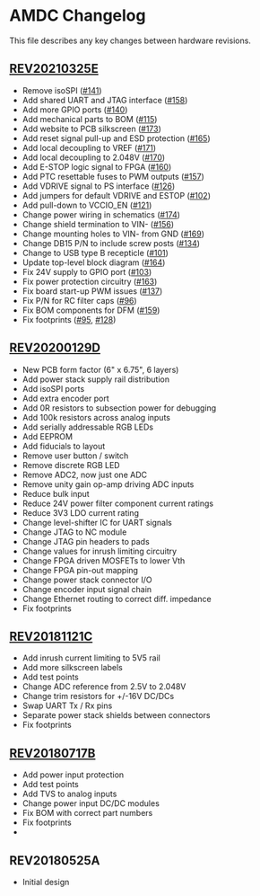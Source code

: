 # AMDC Changelog

This file describes any key changes between hardware revisions.

## [REV20210325E](https://github.com/Severson-Group/AMDC-Hardware/milestone/5)

- Remove isoSPI ([#141](https://github.com/Severson-Group/AMDC-Hardware/issues/141))
- Add shared UART and JTAG interface ([#158](https://github.com/Severson-Group/AMDC-Hardware/issues/158))
- Add more GPIO ports ([#140](https://github.com/Severson-Group/AMDC-Hardware/issues/140))
- Add mechanical parts to BOM ([#115](https://github.com/Severson-Group/AMDC-Hardware/issues/115))
- Add website to PCB silkscreen ([#173](https://github.com/Severson-Group/AMDC-Hardware/issues/173))
- Add reset signal pull-up and ESD protection ([#165](https://github.com/Severson-Group/AMDC-Hardware/issues/165))
- Add local decoupling to VREF ([#171](https://github.com/Severson-Group/AMDC-Hardware/issues/171))
- Add local decoupling to 2.048V ([#170](https://github.com/Severson-Group/AMDC-Hardware/issues/170))
- Add E-STOP logic signal to FPGA ([#160](https://github.com/Severson-Group/AMDC-Hardware/issues/160))
- Add PTC resettable fuses to PWM outputs ([#157](https://github.com/Severson-Group/AMDC-Hardware/issues/157))
- Add VDRIVE signal to PS interface ([#126](https://github.com/Severson-Group/AMDC-Hardware/issues/126))
- Add jumpers for default VDRIVE and ESTOP ([#102](https://github.com/Severson-Group/AMDC-Hardware/issues/102))
- Add pull-down to VCCIO_EN ([#121](https://github.com/Severson-Group/AMDC-Hardware/issues/121))
- Change power wiring in schematics ([#174](https://github.com/Severson-Group/AMDC-Hardware/issues/174))
- Change shield termination to VIN- ([#156](https://github.com/Severson-Group/AMDC-Hardware/issues/156))
- Change mounting holes to VIN- from GND ([#169](https://github.com/Severson-Group/AMDC-Hardware/issues/169))
- Change DB15 P/N to include screw posts ([#134](https://github.com/Severson-Group/AMDC-Hardware/issues/134))
- Change to USB type B recepticle ([#101](https://github.com/Severson-Group/AMDC-Hardware/issues/101))
- Update top-level block diagram ([#164](https://github.com/Severson-Group/AMDC-Hardware/issues/164))
- Fix 24V supply to GPIO port ([#103](https://github.com/Severson-Group/AMDC-Hardware/issues/103))
- Fix power protection circuitry ([#163](https://github.com/Severson-Group/AMDC-Hardware/issues/163))
- Fix board start-up PWM issues ([#137](https://github.com/Severson-Group/AMDC-Hardware/issues/137))
- Fix P/N for RC filter caps ([#96](https://github.com/Severson-Group/AMDC-Hardware/issues/96))
- Fix BOM components for DFM ([#159](https://github.com/Severson-Group/AMDC-Hardware/issues/159))
- Fix footprints ([#95](https://github.com/Severson-Group/AMDC-Hardware/issues/95), [#128](https://github.com/Severson-Group/AMDC-Hardware/issues/128))

## [REV20200129D](https://github.com/Severson-Group/AMDC-Hardware/milestone/4)

- New PCB form factor (6" x 6.75", 6 layers)
- Add power stack supply rail distribution
- Add isoSPI ports
- Add extra encoder port
- Add 0R resistors to subsection power for debugging
- Add 100k resistors across analog inputs
- Add serially addressable RGB LEDs
- Add EEPROM
- Add fiducials to layout
- Remove user button / switch
- Remove discrete RGB LED
- Remove ADC2, now just one ADC
- Remove unity gain op-amp driving ADC inputs
- Reduce bulk input
- Reduce 24V power filter component current ratings
- Reduce 3V3 LDO current rating
- Change level-shifter IC for UART signals
- Change JTAG to NC module
- Change JTAG pin headers to pads
- Change values for inrush limiting circuitry
- Change FPGA driven MOSFETs to lower Vth
- Change FPGA pin-out mapping
- Change power stack connector I/O
- Change encoder input signal chain
- Change Ethernet routing to correct diff. impedance
- Fix footprints

## [REV20181121C](https://github.com/Severson-Group/AMDC-Hardware/milestone/3)

- Add inrush current limiting to 5V5 rail
- Add more silkscreen labels
- Add test points
- Change ADC reference from 2.5V to 2.048V
- Change trim resistors for +/-16V DC/DCs
- Swap UART Tx / Rx pins
- Separate power stack shields between connectors
- Fix footprints

## [REV20180717B](https://github.com/Severson-Group/AMDC-Hardware/milestone/2)

- Add power input protection
- Add test points
- Add TVS to analog inputs
- Change power input DC/DC modules
- Fix BOM with correct part numbers
- Fix footprints
- 
## REV20180525A

- Initial design
